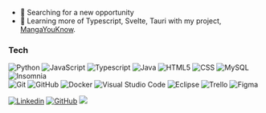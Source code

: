 - 💼 Searching for a new opportunity
- 🌱 Learning more of Typescript, Svelte, Tauri with my project, [MangaYouKnow](https://github.com/manga-you-know/desktop).

<h3>Tech</h3>

![Python](https://img.shields.io/badge/-Python-333333?style=flat&logo=python)
![JavaScript](https://img.shields.io/badge/-JavaScript-333333?style=flat&logo=javascript)
![Typescript](https://img.shields.io/badge/-Typescript-333333?style=flat&logo=typescript) 
![Java](https://img.shields.io/badge/-Java-333333?style=flat&logo=Java&logoColor=007396)
![HTML5](https://img.shields.io/badge/-HTML5-333333?style=flat&logo=HTML5)
![CSS](https://img.shields.io/badge/-CSS-333333?style=flat&logo=CSS3&logoColor=1572B6)
![MySQL](https://img.shields.io/badge/-MySQL-333333?style=flat&logo=mysql)
![Insomnia](https://img.shields.io/badge/-Insomnia-333333?style=flat&logo=insomnia)<br>
![Git](https://img.shields.io/badge/-Git-333333?style=flat&logo=git)
![GitHub](https://img.shields.io/badge/-GitHub-333333?style=flat&logo=github)
![Docker](https://img.shields.io/badge/-Docker-333333?style=flat&logo=docker)
![Visual Studio Code](https://img.shields.io/badge/-Visual%20Studio%20Code-333333?style=flat&logo=visual-studio-code&logoColor=007ACC)
![Eclipse](https://img.shields.io/badge/-Eclipse-333333?style=flat&logo=eclipse-ide&logoColor=2C2255)
![Trello](https://img.shields.io/badge/-Trello-333333?style=flat&logo=trello&logoColor=007ACC)
![Figma](https://img.shields.io/badge/-Figma-333333?style=flat&logo=figma&logoColor=007ACC)
<!-- ![Top Langs](https://github-readme-stats.vercel.app/api/top-langs/?username=reiloko4&theme=tokyonight) -->
[![Linkedin](https://img.shields.io/badge/-thiagovianavargas-blue?style=flat-square&logo=Linkedin&logoColor=white&link=https://www.linkedin.com/in/thiagovianavargas/)](https://www.linkedin.com/in/thiagovianavargas/)
[![GitHub](https://img.shields.io/github/followers/ReiLoko4?label=follow&style=social)](https://github.com/ReiLoko4)
![](https://komarev.com/ghpvc/?username=ReiLoko4&color=006bed&abbreviated=true)


